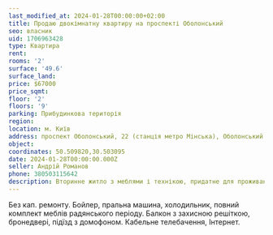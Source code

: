 ```yaml
---
last_modified_at: 2024-01-28T00:00:00+02:00
title: Продаю двокімнатну квартиру на проспекті Оболонський
seo: власник
uid: 1706963428
type: Квартира
rent:
rooms: '2'
surface: '49.6'
surface_land:
price: $67000
price_sqmt:
floor: '2'
floors: '9'
parking: Прибудинкова територія
region:
location: м. Київ
address: проспект Оболонський, 22 (станція метро Мінська), Оболонський район
object:
coordinates: 50.509820,30.503095
date: 2024-01-28T00:00:00.000Z
seller: Андрій Романов
phone: 380503115642
description: Вторинне житло з меблями і технікою, придатне для проживання
---
```


Без кап. ремонту. Бойлер, пральна машина, холодильник, повний комплект меблів радянського періоду. Балкон з захисною решіткою, бронедвері, підїзд з домофоном. Кабельне телебачення, Інтернет.
